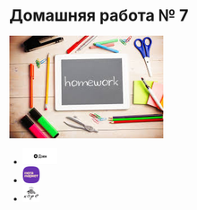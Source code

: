 <h1>Домашняя работа № 7</h1>
<img src="img/homework.jpeg" alt="нет картинки">
<ul>
    <li>
        <a href="https://dzen.ru"><img src="img/dzen.png" style="wigth:30px;height:30px"></a>
    </li>
    <li>
        <a href="https://megamarket.ru/"><img src="img/meramarket.png" style="wigth:30px;height:30px"></a>
    </li>
    <li>
        <a href="https://kare.rest/"><img src="img/kare.jpeg" style="wigth:30px;height:30px"></a>
    </li>
</ul>
